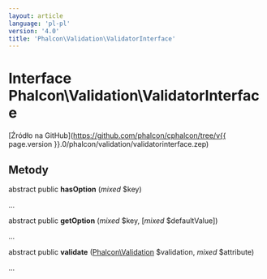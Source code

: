 ```yaml
---
layout: article
language: 'pl-pl'
version: '4.0'
title: 'Phalcon\Validation\ValidatorInterface'
---
```

# Interface **Phalcon\Validation\ValidatorInterface**

[Źródło na GitHub](https://github.com/phalcon/cphalcon/tree/v{{ page.version }}.0/phalcon/validation/validatorinterface.zep)

## Metody

abstract public **hasOption** (*mixed* $key)

...

abstract public **getOption** (*mixed* $key, [*mixed* $defaultValue])

...

abstract public **validate** ([Phalcon\Validation](Phalcon_Validation) $validation, *mixed* $attribute)

...